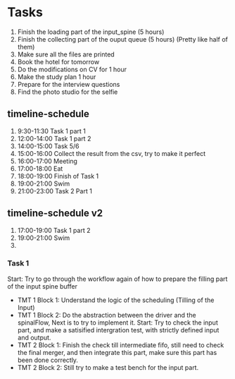 # Tasks
1. Finish the loading part of the input_spine (5 hours)
2. Finish the collecting part of the ouput queue (5 hours) (Pretty like half of them)
3. Make sure all the files are printed
4. Book the hotel for tomorrow
5. Do the modifications on CV for 1 hour
6. Make the study plan 1 hour
7. Prepare for the interview questions
8. Find the photo studio for the selfie

## timeline-schedule
1. 9:30-11:30 Task 1 part 1
2. 12:00-14:00 Task 1 part 2
3. 14:00-15:00 Task 5/6
4. 15:00-16:00 Collect the result from the csv, try to make it perfect
5. 16:00-17:00 Meeting
6. 17:00-18:00 Eat
7. 18:00-19:00 Finish of Task 1
8. 19:00-21:00 Swim
9. 21:00-23:00 Task 2 Part 1

## timeline-schedule v2
1. 17:00-19:00 Task 1 part 2
2. 19:00-21:00 Swim
3. 

### Task 1
Start: Try to go through the workflow again of how to prepare the filling part of the input spine buffer
* TMT 1 Block 1: Understand the logic of the scheduling (Tilling of the Input)
* TMT 1 Block 2: Do the abstraction between the driver and the spinalFlow, Next is to try to implement it.
Start: Try to check the input part, and make a satisified intergration test, with strictly defined input and output.
* TMT 2 Block 1: Finish the check till intermediate fifo, still need to check the final merger, and then integrate this part, make sure this part has been done correctly.
* TMT 2 Block 2: Still try to make a test bench for the input part.


